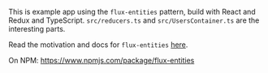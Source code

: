 This is example app using the `flux-entities` pattern, build with React and Redux and TypeScript. `src/reducers.ts` and `src/UsersContainer.ts` are the interesting parts.

Read the motivation and docs for `flux-entities` [here](https://github.com/lmiller1990/flux-entities).

On NPM: https://www.npmjs.com/package/flux-entities

